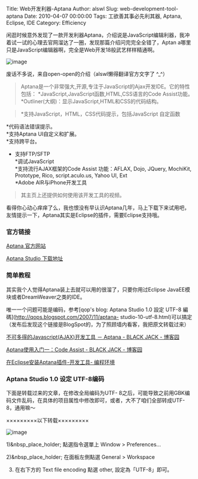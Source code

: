 Title: Web开发利器-Aptana
Author: alswl
Slug: web-development-tool-aptana
Date: 2010-04-07 00:00:00
Tags: 工欲善其事必先利其器, Aptana, Eclipse, IDE
Category: Efficiency

闲逛时候意外发现了一款开发利器Aptana，介绍说是JavaScript编辑利器，我冲着试一试的心理去官网溜达了一圈，发现那篇介绍问完完全全错了，Aptan
a哪里只是JavaScript编辑器啊，完全是Web开发18般武艺样样精通啊。

![image](https://ohsolnxaa.qnssl.com/upload_dropbox/201612/404.gif)

废话不多说，来自open-open的介绍（alswl懒得翻译官方文字了 ^_^）

> Aptana是一个非常强大,开源,专注于JavaScript的Ajax开发IDE。它的特性包括：
*JavaScript,JavaScript函数,HTML,CSS语言的Code Assist功能。
*Outliner(大纲)：显示JavaScript,HTML和CSS的代码结构。

>

> *支持JavaScript，HTML，CSS代码提示，包括JavaScript 自定函数

*代码语法错误提示。  
*支持Aptana UI自定义和扩展。  
*支持跨平台。  
* 支持FTP/SFTP  
*调试JavaScript  
*支持流行AJAX框架的Code Assist 功能：AFLAX, Dojo, JQuery, MochiKit, Prototype, Rico, script.aculo.us, Yahoo UI, Ext  
*Adobe AIR与iPhone开发工具
>

> 其主页上还提供如何使用该开发工具的视频。

看得你心动心痒痒了么，我也恨没有早认识Aptana几年，马上下载下来试用吧，友情提示一下，Aptana其实是Eclipse的插件，需要Eclipse支持哦。

### 官方链接

[Aptana 官方网站](http://www.aptana.org/)

[Aptana Studio 下载地址](http://www.aptana.org/studio/download)

### 简单教程

其实我个人觉得Aptana装上去就可以用的很溜了，只要你用过Eclipse JavaEE模块或者DreamWeaver之类的IDE。

唯一一个问题可能是编码，参考[qop's blog: Aptana Studio 1.0 設定 UTF-8
編碼](http://qops.blogspot.com/2007/11/aptana-
studio-10-utf-8.html)可以搞定（发布后发现这个链接是BlogSpot的，为了照顾墙内看客，我把原文转载过来）

[不可多得的Javascript(AJAX)开发工具 － Aptana - BLACK JACK -
博客园](http://www.cnblogs.com/jackielin/archive/2006/11/05/550422.html)

[Aptana使用入门一：Code Assist - BLACK JACK -
博客园](http://http://www.cnblogs.com/jackielin/archive/2006/11/07/Aptana1.html)

[在Eclipse安装Aptana插件-开发工具-
编程环境](http://www.kuqin.com/developtool/20090318/40850.html)

### Aptana Studio 1.0 设定 UTF-8编码

下面是转载过来的文章，在修改全局编码为UTF-
8之后，可能导致之前用GBK编码文件乱码，在具体的项目属性中修改即可，或者，大不了咱们全部转成UTF-8，通用嘛～

×××××××××以下转载×××××××××

![image](https://ohsolnxaa.qnssl.comm/2010/04/aptana_set_utf8.png)

1)&nbsp_place_holder; 點選指令選單上 Window > Preferences...

2)&nbsp_place_holder; 在面板左側點選 General > Workspace

3) 在右下方的 Text file encoding 點選 other, 設定為「UTF-8」即可。

